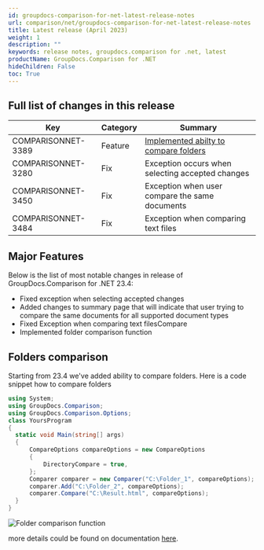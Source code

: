 ```yaml
---
id: groupdocs-comparison-for-net-latest-release-notes
url: comparison/net/groupdocs-comparison-for-net-latest-release-notes
title: Latest release (April 2023)
weight: 1
description: ""
keywords: release notes, groupdocs.comparison for .net, latest
productName: GroupDocs.Comparison for .NET
hideChildren: False
toc: True
---
```

## Full list of changes in this release

| Key | Category | Summary |
| --- | --- | --- |
| COMPARISONNET-3389 | Feature | [Implemented abilty to compare folders](#folder-comparison-function) |
| COMPARISONNET-3280 | Fix | Exception occurs when selecting accepted changes |
| COMPARISONNET-3450 | Fix | Exception when user compare the same documents |
| COMPARISONNET-3484 | Fix | Exception when comparing text files |

## Major Features
Below is the list of most notable changes in release of GroupDocs.Comparison for .NET 23.4:

*   Fixed exception when selecting accepted changes
*   Added changes to summary page that will indicate that user trying to compare the same documents for all supported document types
*   Fixed Exception when comparing text filesCompare
*   Implemented folder comparison function

## Folders comparison 
Starting from 23.4 we've added ability to compare folders. Here is a code snippet how to compare folders

```csharp
using System;
using GroupDocs.Comparison;
using GroupDocs.Comparison.Options;
class YoursProgram
{
  static void Main(string[] args)
  {
      CompareOptions compareOptions = new CompareOptions
      {
          DirectoryCompare = true,
      };
      Comparer comparer = new Comparer("C:\Folder_1", compareOptions);
      comparer.Add("C:\Folder_2", compareOptions);
      comparer.Compare("C:\Result.html", compareOptions);
  }
}
```

![Folder comparison function](/comparison/net/images/result-comparison-folders-html.png)

more details could be found on documentation [here](/comparison/net/compare-folders).